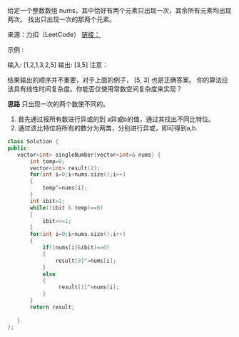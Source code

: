 给定一个整数数组 nums，其中恰好有两个元素只出现一次，其余所有元素均出现两次。 找出只出现一次的那两个元素。

来源：力扣（LeetCode）
[链接：](https://leetcode-cn.com/problems/single-number-iii)

示例 :

输入: [1,2,1,3,2,5]
输出: [3,5]
注意：

结果输出的顺序并不重要，对于上面的例子， [5, 3] 也是正确答案。
你的算法应该具有线性时间复杂度。你能否仅使用常数空间复杂度来实现？

**思路**
只出现一次的两个数使不同的。
1. 首先通过报所有数进行异或的到 a异或b的值，通过其找出不同比特位。
2. 通过该比特位将所有的数分为两类，分别进行异或，即可得到a,b.

 ```c++
 class Solution {
public:
    vector<int> singleNumber(vector<int>& nums) {
        int temp=0;
        vector<int> result(2);
        for(int i=0;i<nums.size();i++)
        {
            temp^=nums[i];
        }
        int ibit=1;
        while((ibit & temp)==0)
        {
            ibit<<=1;
        }
        for(int i=0;i<nums.size();i++)
        {
            if((nums[i]&ibit)==0)
            {
                result[0]^=nums[i];
            }
            else
            {
                 result[1]^=nums[i];
            }
        }
        return result;
        
    }
};
```

